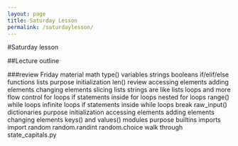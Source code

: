 ```yaml
---
layout: page
title: Saturday Lesson
permalink: /saturdaylesson/
---
```


#Saturday lesson

##Lecture outline

###review Friday material
math
type()
variables
strings
booleans
if/elif/else
functions
lists
purpose
initialization
len() review
accessing elements
adding elements
changing elements
slicing lists
strings are like lists
loops and more flow control
for loops
if statements inside for loops
nested for loops
range()
while loops
infinite loops
if statements inside while loops
break
raw_input()
dictionaries
purpose
initialization
accessing elements
adding elements
changing elements
keys() and values()
modules
purpose
builtins
imports
import random
random.randint
random.choice
walk through state_capitals.py